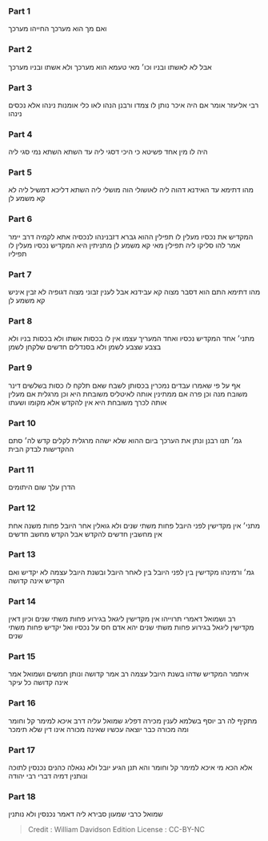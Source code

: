 
### Part 1
ואם מך הוא מערכך החייהו מערכך

### Part 2
אבל לא לאשתו ובניו וכו׳ מאי טעמא הוא מערכך ולא אשתו ובניו מערכך

### Part 3
רבי אליעזר אומר אם היה איכר נותן לו צמדו ורבנן הנהו לאו כלי אומנות נינהו אלא נכסים נינהו

### Part 4
היה לו מין אחד פשיטא כי היכי דסגי ליה עד השתא השתא נמי סגי ליה

### Part 5
מהו דתימא עד האידנא דהוה ליה לאושולי הוה מושלי ליה השתא דליכא דמשיל ליה לא קא משמע לן

### Part 6
המקדיש את נכסיו מעלין לו תפילין ההוא גברא דזבנינהו לנכסיה אתא לקמיה דרב יימר אמר להו סליקו ליה תפילין מאי קא משמע לן מתניתין היא המקדיש נכסיו מעלין לו תפיליו

### Part 7
מהו דתימא התם הוא דסבר מצוה קא עבידנא אבל לענין זבוני מצוה דגופיה לא זבין איניש קא משמע לן

### Part 8
מתני׳ אחד המקדיש נכסיו ואחד המעריך עצמו אין לו בכסות אשתו ולא בכסות בניו ולא בצבע שצבע לשמן ולא בסנדלים חדשים שלקחן לשמן

### Part 9
אף על פי שאמרו עבדים נמכרין בכסותן לשבח שאם תלקח לו כסות בשלשים דינר משובח מנה וכן פרה אם ממתינין אותה לאיטליס משובחת היא וכן מרגלית אם מעלין אותה לכרך משובחת היא אין להקדש אלא מקומו ושעתו

### Part 10
גמ׳ תנו רבנן ונתן את הערכך ביום ההוא שלא ישהה מרגלית לקלים קדש לה׳ סתם ההקדישות לבדק הבית 

### Part 11
הדרן עלך שום היתומים

### Part 12
מתני׳ אין מקדישין לפני היובל פחות משתי שנים ולא גואלין אחר היובל פחות משנה אחת אין מחשבין חדשים להקדש אבל הקדש מחשב חדשים

### Part 13
גמ׳ ורמינהו מקדישין בין לפני היובל בין לאחר היובל ובשנת היובל עצמה לא יקדיש ואם הקדיש אינה קדושה

### Part 14
רב ושמואל דאמרי תרוייהו אין מקדישין ליגאל בגירוע פחות משתי שנים וכיון דאין מקדישין ליגאל בגירוע פחות משתי שנים יהא אדם חס על נכסיו ואל יקדיש פחות משתי שנים

### Part 15
איתמר המקדיש שדהו בשנת היובל עצמה רב אמר קדושה ונותן חמשים ושמואל אמר אינה קדושה כל עיקר

### Part 16
מתקיף לה רב יוסף בשלמא לענין מכירה דפליג שמואל עליה דרב איכא למימר קל וחומר ומה מכורה כבר יוצאה עכשיו שאינה מכורה אינו דין שלא תימכר

### Part 17
אלא הכא מי איכא למימר קל וחומר והא תנן הגיע יובל ולא נגאלה כהנים נכנסין לתוכה ונותנין דמיה דברי רבי יהודה

### Part 18
שמואל כרבי שמעון סבירא ליה דאמר נכנסין ולא נותנין

>Credit : William Davidson Edition
>License : CC-BY-NC
